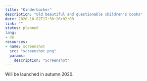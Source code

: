```yaml
---
title: "Kinderbücher"
description: "Old beautiful and questionable children's books"
date: 2020-10-02T17:30:20+02:00
link: ""
status: planned
lang:
- de
resources:
- name: screenshot
  src: "screenshot.png"
  params:
    description: "Screenshot"
---
```

Will be launched in autumn 2020.
